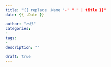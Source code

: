 ```yaml
---
title: "{{ replace .Name "-" " " | title }}"
date: {{ .Date }}

author: "木杉"
categories: 
- 
tags: 
- 
description: ""

draft: true
---
```

